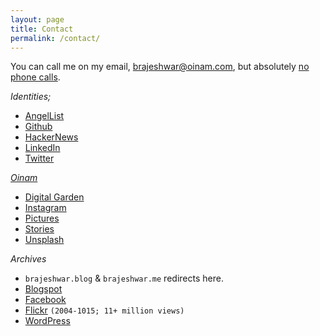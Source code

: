 ```yaml
---
layout: page
title: Contact
permalink: /contact/
---
```


You can call me on my email, <a href="mailto:brajeshwar@oinam.com">brajeshwar@oinam.com</a>, but absolutely [no phone calls](https://no.phone.wtf).

_Identities;_

- [AngelList](https://angel.co/brajeshwar)
- [Github](http://github.com/brajeshwar)
- [HackerNews](https://news.ycombinator.com/user?id=Brajeshwar)
- [LinkedIn](https://www.linkedin.com/in/brajeshwar/)
- [Twitter](https://twitter.com/brajeshwar)

_[Oinam](https://oinam.com)_
  - [Digital Garden](https://oinam.fyi)
  - [Instagram](https://www.instagram.com/oinam/)
  - [Pictures](https://oinam.pictures/)
  - [Stories](https://stories.oinam.com)
  - [Unsplash](https://unsplash.com/@oinam)

_Archives_

- `brajeshwar.blog` & `brajeshwar.me` redirects here.
- [Blogspot](http://brajeshwar.blogspot.com)
- [Facebook](https://www.facebook.com/brajeshwar/)
- [Flickr](https://www.flickr.com/photos/brajeshwar/) `(2004-1015; 11+ million views)`
- [WordPress](https://profiles.wordpress.org/brajeshwar/)